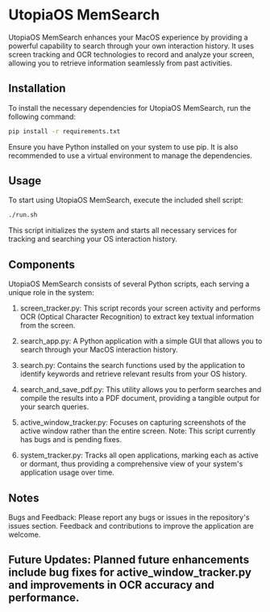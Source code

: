 # UtopiaOS MemSearch

UtopiaOS MemSearch enhances your MacOS experience by providing a powerful capability to search through your own interaction history. It uses screen tracking and OCR technologies to record and analyze your screen, allowing you to retrieve information seamlessly from past activities.

## Installation
To install the necessary dependencies for UtopiaOS MemSearch, run the following command:

```bash
pip install -r requirements.txt
```
Ensure you have Python installed on your system to use pip. It is also recommended to use a virtual environment to manage the dependencies.

## Usage
To start using UtopiaOS MemSearch, execute the included shell script:

```bash
./run.sh
```
This script initializes the system and starts all necessary services for tracking and searching your OS interaction history.

## Components
UtopiaOS MemSearch consists of several Python scripts, each serving a unique role in the system:

1. screen_tracker.py: This script records your screen activity and performs OCR (Optical Character Recognition) to extract key textual information from the screen.

2. search_app.py: A Python application with a simple GUI that allows you to search through your MacOS interaction history.

3. search.py: Contains the search functions used by the application to identify keywords and retrieve relevant results from your OS history.

4. search_and_save_pdf.py: This utility allows you to perform searches and compile the results into a PDF document, providing a tangible output for your search queries.

5. active_window_tracker.py: Focuses on capturing screenshots of the active window rather than the entire screen. Note: This script currently has bugs and is pending fixes.

6. system_tracker.py: Tracks all open applications, marking each as active or dormant, thus providing a comprehensive view of your system's application usage over time.

## Notes
Bugs and Feedback: Please report any bugs or issues in the repository's issues section. Feedback and contributions to improve the application are welcome.

## Future Updates: Planned future enhancements include bug fixes for active_window_tracker.py and improvements in OCR accuracy and performance.
